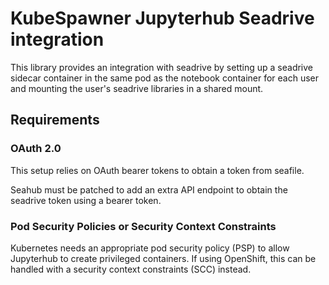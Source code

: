 # KubeSpawner Jupyterhub Seadrive integration

This library provides an integration with seadrive by setting up a
seadrive sidecar container in the same pod as the notebook container
for each user and mounting the user's seadrive libraries in a shared
mount.

## Requirements

### OAuth 2.0

This setup relies on OAuth bearer tokens to obtain a token from seafile.

Seahub must be patched to add an extra API endpoint to obtain the
seadrive token using a bearer token.

### Pod Security Policies or Security Context Constraints

Kubernetes needs an appropriate pod security policy (PSP) to allow
Jupyterhub to create privileged containers. If using OpenShift, this
can be handled with a security context constraints (SCC) instead.
